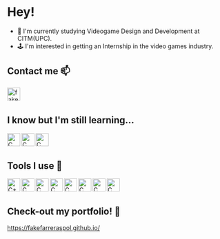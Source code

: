 # Hey! 

- 🌱 I'm currently studying Videogame Design and Development at CITM(UPC).
- 🕹️ I'm interested in getting an Internship in the video games industry.



## Contact me 📫

[<img align="left" alt="fakefarreraspol | Linkedin" width="30px" src="https://img.icons8.com/color/344/linkedin.png" />][linkedin]


<br>
<br>

## I know but I'm still learning... 
<img align="left" alt="C" width="30px" src="https://img.icons8.com/color/344/c-programming.png"/>

<img align="left" alt="C" width="30px" src="https://img.icons8.com/color/344/c-sharp-logo.png"/>

<img align="left" alt="C" width="30px" src="https://img.icons8.com/color/344/c-plus-plus-logo.png"/>



<br>
<br>

## Tools I use 🔧
<img align="left" alt= "C++" width = "30px" src = "https://img.icons8.com/color/344/github--v1.png"/>

<img align="left" alt="C" width="30px" src="https://img.icons8.com/color/344/unity.png"/>

<img align="left" alt="C" width="30px" src="https://img.icons8.com/color/344/visual-studio--v2.png"/>

<img align="left" alt="C" width="30px" src="https://img.icons8.com/color/344/autodesk-maya.png"/>

<img align="left" alt="C" width="30px" src="https://img.icons8.com/color/344/adobe-photoshop--v1.png"/>

<img align="left" alt="C" width="30px" src="https://img.icons8.com/color/344/adobe-illustrator--v1.png"/>

<img align="left" alt="C" width="30px" src="https://img.icons8.com/color/344/adobe-premiere-pro--v1.png"/>

<img align="left" alt="C" width="30px" src="https://img.icons8.com/dusk/512/aseprite.png"/>


<br>
<br>

## Check-out my portfolio! 🔧
https://fakefarreraspol.github.io/
<p>&nbsp;</p>
<p>&nbsp;</p>

[linkedin]: https://www.linkedin.com/in/farreraspol

